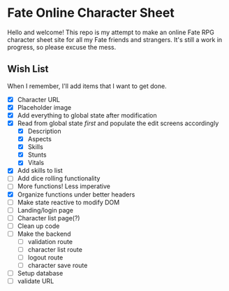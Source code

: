 # Fate Online Character Sheet

Hello and welcome! This repo is my attempt to make an online Fate RPG character sheet site for all my Fate friends and strangers. It's still a work in progress, so please excuse the mess.

## Wish List

When I remember, I'll add items that I want to get done.

- [X] Character URL
- [X] Placeholder image
- [X] Add everything to global state after modification
- [X] Read from global state *first* and populate the edit screens accordingly
  - [X] Description
  - [X] Aspects
  - [X] Skills
  - [X] Stunts
  - [X] Vitals
- [X] Add skills to list
- [ ] Add dice rolling functionality
- [ ] More functions! Less imperative
- [X] Organize functions under better headers
- [ ] Make state reactive to modify DOM
- [ ] Landing/login page
- [ ] Character list page(?)
- [ ] Clean up code
- [ ] Make the backend
  - [ ] validation route
  - [ ] character list route
  - [ ] logout route
  - [ ] character save route
- [ ] Setup database
- [ ] validate URL
